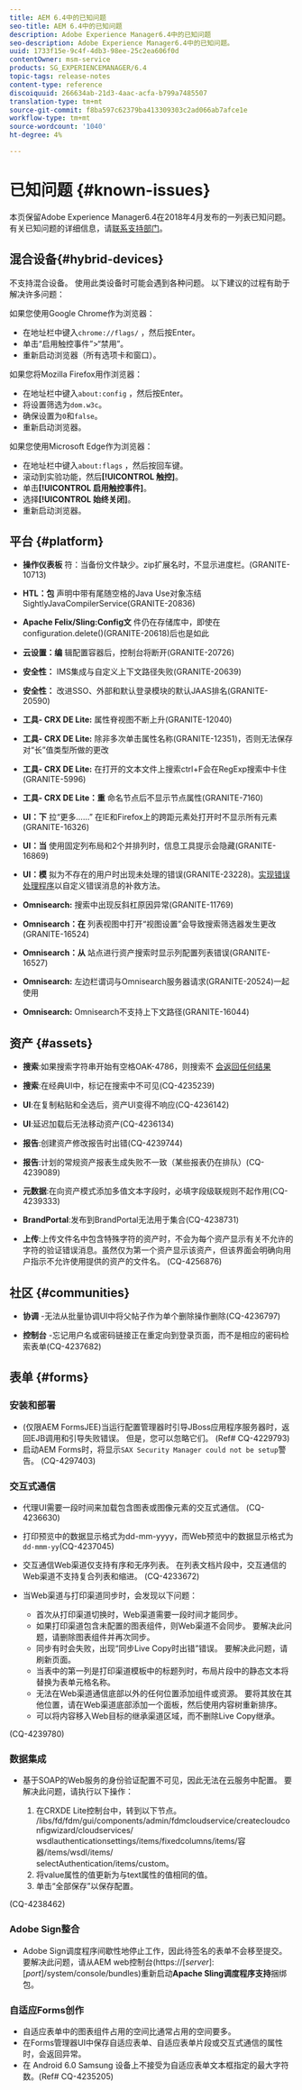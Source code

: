 ```yaml
---
title: AEM 6.4中的已知问题
seo-title: AEM 6.4中的已知问题
description: Adobe Experience Manager6.4中的已知问题
seo-description: Adobe Experience Manager6.4中的已知问题。
uuid: 1733f15e-9c4f-4db3-98ee-25c2ea606f0d
contentOwner: msm-service
products: SG_EXPERIENCEMANAGER/6.4
topic-tags: release-notes
content-type: reference
discoiquuid: 266634ab-21d3-4aac-acfa-b799a7485507
translation-type: tm+mt
source-git-commit: f8ba597c62379ba413309303c2ad066ab7afce1e
workflow-type: tm+mt
source-wordcount: '1040'
ht-degree: 4%

---
```



# 已知问题 {#known-issues}

本页保留Adobe Experience Manager6.4在2018年4月发布的一列表已知问题。 有关已知问题的详细信息，请[联系支持部门](https://helpx.adobe.com/support/experience-manager.html)。

## 混合设备{#hybrid-devices}

不支持混合设备。 使用此类设备时可能会遇到各种问题。 以下建议的过程有助于解决许多问题：

如果您使用Google Chrome作为浏览器：

* 在地址栏中键入`chrome://flags/` ，然后按Enter。
* 单击“启用触控事件”>“禁用”。
* 重新启动浏览器（所有选项卡和窗口）。

如果您将Mozilla Firefox用作浏览器：

* 在地址栏中键入`about:config` ，然后按Enter。
* 将设置筛选为`dom.w3c`。
* 确保设置为`0`和`false`。
* 重新启动浏览器。

如果您使用Microsoft Edge作为浏览器：

* 在地址栏中键入`about:flags` ，然后按回车键。
* 滚动到实验功能，然后&#x200B;**[!UICONTROL 触控]**。
* 单击&#x200B;**[!UICONTROL 启用触控事件]**。
* 选择&#x200B;**[!UICONTROL 始终关闭]**。
* 重新启动浏览器。

## 平台 {#platform}

* **操作仪表板** 符：当备份文件缺少。zip扩展名时，不显示进度栏。(GRANITE-10713)
* **HTL：包** 声明中带有尾随空格的Java Use对象冻结SightlyJavaCompilerService(GRANITE-20836)
* **Apache Felix/Sling:Config文** 件仍在存储库中，即使在configuration.delete()(GRANITE-20618)后也是如此
* **云设置：编** 辑配置容器后，控制台将断开(GRANITE-20726)
* **安全性：** IMS集成与自定义上下文路径失败(GRANITE-20639)
* **安全性：** 改进SSO、外部和默认登录模块的默认JAAS排名(GRANITE-20590)
* **工具- CRX DE Lite:** 属性脊视图不断上升(GRANITE-12040)
* **工具- CRX DE Lite:** 除非多次单击属性名称(GRANITE-12351)，否则无法保存对“长”值类型所做的更改

* **工具- CRX DE Lite:** 在打开的文本文件上搜索ctrl+F会在RegExp搜索中卡住(GRANITE-5996)

* **工具- CRX DE Lite：重** 命名节点后不显示节点属性(GRANITE-7160)
* **UI：下** 拉“更多……” 在IE和Firefox上的跨距元素处打开时不显示所有元素(GRANITE-16326)
* **UI：当** 使用固定列布局和2个并排列时，信息工具提示会隐藏(GRANITE-16869)
* **UI：模** 拟为不存在的用户时出现未处理的错误(GRANITE-23228)。[实现错误处理程序](/help/sites-developing/customizing-errorhandler-pages.md)以自定义错误消息的补救方法。

* **Omnisearch:** 搜索中出现反斜杠原因异常(GRANITE-11769)
* **Omnisearch：在** 列表视图中打开“视图设置”会导致搜索筛选器发生更改(GRANITE-16524)
* **Omnisearch：从** 站点进行资产搜索时显示列配置列表错误(GRANITE-16527)

* **Omnisearch:** 左边栏谓词与Omnisearch服务器请求(GRANITE-20524)一起使用
* **Omnisearch:** Omnisearch不支持上下文路径(GRANITE-16044)

## 资产 {#assets}

* **搜索**:如果搜索字符串开始有空格OAK-4786，则搜索不 [会返回任何结果](https://issues.apache.org/jira/browse/OAK-4786)

* **搜索**:在经典UI中，标记在搜索中不可见(CQ-4235239)

* **UI**:在复制粘贴和全选后，资产UI变得不响应(CQ-4236142)

* **UI**:延迟加载后无法移动资产(CQ-4236134)

* **报告**:创建资产修改报告时出错(CQ-4239744)

* **报告**:计划的常规资产报表生成失败不一致（某些报表仍在排队）(CQ-4239089)

* **元数据**:在向资产模式添加多值文本字段时，必填字段级联规则不起作用(CQ-4239333)

* **BrandPortal**:发布到BrandPortal无法用于集合(CQ-4238731)

* **上传**:上传文件名中包含特殊字符的资产时，不会为每个资产显示有关不允许的字符的验证错误消息。虽然仅为第一个资产显示该资产，但该界面会明确向用户指示不允许使用提供的资产的文件名。 (CQ-4256876)

## 社区 {#communities}

* **协调** -无法从批量协调UI中将父帖子作为单个删除操作删除(CQ-4236797)

* **控制台** -忘记用户名或密码链接正在重定向到登录页面，而不是相应的密码检索表单(CQ-4237682)

## 表单 {#forms}

### 安装和部署

* (仅限AEM FormsJEE)当运行配置管理器时引导JBoss应用程序服务器时，返回EJB调用和引导失败错误。 但是，您可以忽略它们。 (Ref# CQ-4229793)
* 启动AEM Forms时，将显示`SAX Security Manager could not be setup`警告。 (CQ-4297403)

### 交互式通信

* 代理UI需要一段时间来加载包含图表或图像元素的交互式通信。 (CQ-4236630)
* 打印预览中的数据显示格式为dd-mm-yyyy，而Web预览中的数据显示格式为`dd-mmm-yy`(CQ-4237045)
* 交互通信Web渠道仅支持有序和无序列表。 在列表文档片段中，交互通信的Web渠道不支持复合列表和缩进。 (CQ-4233672)
* 当Web渠道与打印渠道同步时，会发现以下问题：

   * 首次从打印渠道切换时，Web渠道需要一段时间才能同步。
   * 如果打印渠道包含未配置的图表组件，则Web渠道不会同步。 要解决此问题，请删除图表组件并再次同步。
   * 同步有时会失败，出现“同步Live Copy时出错”错误。 要解决此问题，请刷新页面。
   * 当表中的第一列是打印渠道模板中的标题列时，布局片段中的静态文本将替换为表单元格名称。
   * 无法在Web渠道通信底部以外的任何位置添加组件或资源。 要将其放在其他位置，请在Web渠道底部添加一个面板，然后使用内容树重新排序。
   * 可以将内容移入Web目标的继承渠道区域，而不删除Live Copy继承。

(CQ-4239780)

### 数据集成

* 基于SOAP的Web服务的身份验证配置不可见，因此无法在云服务中配置。 要解决此问题，请执行以下操作：

   1. 在CRXDE Lite控制台中，转到以下节点。\
      /libs/fd/fdm/gui/components/admin/fdmcloudservice/createcloudconfigwizard/cloudservices/\
      wsdlauthenticationsettings/items/fixedcolumns/items/容器/items/wsdl/items/\
      selectAuthentication/items/custom。
   1. 将value属性的值更新为与text属性的值相同的值。
   1. 单击“全部保存”以保存配置。

(CQ-4238462)

### Adobe Sign整合

* Adobe Sign调度程序间歇性地停止工作，因此待签名的表单不会移至提交。 要解决此问题，请从AEM web控制台(https://[*server*]:[*port*]/system/console/bundles)重新启动&#x200B;**Apache Sling调度程序支持**&#x200B;捆绑包。

### 自适应Forms创作

* 自适应表单中的图表组件占用的空间比通常占用的空间要多。
* 在Forms管理器UI中保存自适应表单、自适应表单片段或交互式通信的属性时，会返回异常。
* 在 Android 6.0 Samsung 设备上不接受为自适应表单文本框指定的最大字符数。(Ref# CQ-4235205)

